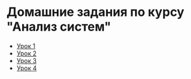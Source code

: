 # Домашние задания по курсу "Анализ систем"

- [Урок 1](/Homework1/HW1.md)
- [Урок 2](/Homework2/HW2.md)
- [Урок 3](/Homework3/HW3.md)
- [Урок 4](/Homework4/HW4.md)

